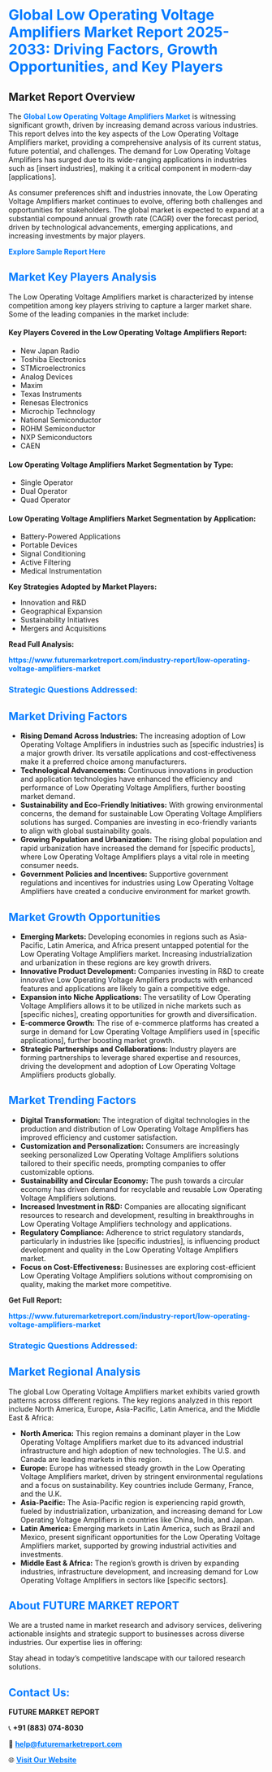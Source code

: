 <h1 style="color: #007BFF;">Global Low Operating Voltage Amplifiers Market Report 2025-2033: Driving Factors, Growth Opportunities, and Key Players</h1>

<section id="overview">
<h2>Market Report Overview</h2>
<p>The <a href="https://www.futuremarketreport.com/industry-report/low-operating-voltage-amplifiers-market" style="color: #007BFF; text-decoration: none;"><strong>Global Low Operating Voltage Amplifiers Market</strong></a> is witnessing significant growth, driven by increasing demand across various industries. This report delves into the key aspects of the Low Operating Voltage Amplifiers market, providing a comprehensive analysis of its current status, future potential, and challenges. The demand for Low Operating Voltage Amplifiers has surged due to its wide-ranging applications in industries such as [insert industries], making it a critical component in modern-day [applications].</p>
<p>As consumer preferences shift and industries innovate, the Low Operating Voltage Amplifiers market continues to evolve, offering both challenges and opportunities for stakeholders. The global market is expected to expand at a substantial compound annual growth rate (CAGR) over the forecast period, driven by technological advancements, emerging applications, and increasing investments by major players.</p>
</section>

<section id="overview">
<p><a href="https://www.futuremarketreport.com/request-sample/reportId=75391" style="color: #007BFF; text-decoration: none;"><strong>Explore Sample Report Here</strong></a></p>
</section>

<section id="key-players">
<h2 style="color: #007BFF;">Market Key Players Analysis</h2>
<p>The Low Operating Voltage Amplifiers market is characterized by intense competition among key players striving to capture a larger market share. Some of the leading companies in the market include:</p>
<h4>Key Players Covered in the Low Operating Voltage Amplifiers Report:</h4>
<ul><li>New Japan Radio</li><li>Toshiba Electronics</li><li>STMicroelectronics</li><li>Analog Devices</li><li>Maxim</li><li>Texas Instruments</li><li>Renesas Electronics</li><li>Microchip Technology</li><li>National Semiconductor</li><li>ROHM Semiconductor</li><li>NXP Semiconductors</li><li>CAEN</li></ul>
<h4>Low Operating Voltage Amplifiers Market Segmentation by Type:</h4>
<ul><li>Single Operator</li><li>Dual Operator</li><li>Quad Operator</li></ul>

<h4>Low Operating Voltage Amplifiers Market Segmentation by Application:</h4>
<ul><li>Battery-Powered Applications</li><li>Portable Devices</li><li>Signal Conditioning</li><li>Active Filtering</li><li>Medical Instrumentation</li></ul>
<p><strong>Key Strategies Adopted by Market Players:</strong></p>
<ul>
<li>Innovation and R&D</li>
<li>Geographical Expansion</li>
<li>Sustainability Initiatives</li>
<li>Mergers and Acquisitions</li>
</ul>
</section>

<section>
<p><strong>Read Full Analysis: </strong></p><a href="https://www.futuremarketreport.com/industry-report/low-operating-voltage-amplifiers-market" style="color: #007BFF; text-decoration: none;"><strong>https://www.futuremarketreport.com/industry-report/low-operating-voltage-amplifiers-market</strong></a>
<h3 style="color: #007BFF;">Strategic Questions Addressed:</h3>
</section>

<section id="driving-factors">
<h2 style="color: #007BFF;">Market Driving Factors</h2>
<ul>
<li><strong>Rising Demand Across Industries:</strong> The increasing adoption of Low Operating Voltage Amplifiers in industries such as [specific industries] is a major growth driver. Its versatile applications and cost-effectiveness make it a preferred choice among manufacturers.</li>
<li><strong>Technological Advancements:</strong> Continuous innovations in production and application technologies have enhanced the efficiency and performance of Low Operating Voltage Amplifiers, further boosting market demand.</li>
<li><strong>Sustainability and Eco-Friendly Initiatives:</strong> With growing environmental concerns, the demand for sustainable Low Operating Voltage Amplifiers solutions has surged. Companies are investing in eco-friendly variants to align with global sustainability goals.</li>
<li><strong>Growing Population and Urbanization:</strong> The rising global population and rapid urbanization have increased the demand for [specific products], where Low Operating Voltage Amplifiers plays a vital role in meeting consumer needs.</li>
<li><strong>Government Policies and Incentives:</strong> Supportive government regulations and incentives for industries using Low Operating Voltage Amplifiers have created a conducive environment for market growth.</li>
</ul>
</section>

<section id="growth-opportunities">
<h2 style="color: #007BFF;">Market Growth Opportunities</h2>
<ul>
<li><strong>Emerging Markets:</strong> Developing economies in regions such as Asia-Pacific, Latin America, and Africa present untapped potential for the Low Operating Voltage Amplifiers market. Increasing industrialization and urbanization in these regions are key growth drivers.</li>
<li><strong>Innovative Product Development:</strong> Companies investing in R&D to create innovative Low Operating Voltage Amplifiers products with enhanced features and applications are likely to gain a competitive edge.</li>
<li><strong>Expansion into Niche Applications:</strong> The versatility of Low Operating Voltage Amplifiers allows it to be utilized in niche markets such as [specific niches], creating opportunities for growth and diversification.</li>
<li><strong>E-commerce Growth:</strong> The rise of e-commerce platforms has created a surge in demand for Low Operating Voltage Amplifiers used in [specific applications], further boosting market growth.</li>
<li><strong>Strategic Partnerships and Collaborations:</strong> Industry players are forming partnerships to leverage shared expertise and resources, driving the development and adoption of Low Operating Voltage Amplifiers products globally.</li>
</ul>
</section>

<section id="trending-factors">
<h2 style="color: #007BFF;">Market Trending Factors</h2>
<ul>
<li><strong>Digital Transformation:</strong> The integration of digital technologies in the production and distribution of Low Operating Voltage Amplifiers has improved efficiency and customer satisfaction.</li>
<li><strong>Customization and Personalization:</strong> Consumers are increasingly seeking personalized Low Operating Voltage Amplifiers solutions tailored to their specific needs, prompting companies to offer customizable options.</li>
<li><strong>Sustainability and Circular Economy:</strong> The push towards a circular economy has driven demand for recyclable and reusable Low Operating Voltage Amplifiers solutions.</li>
<li><strong>Increased Investment in R&D:</strong> Companies are allocating significant resources to research and development, resulting in breakthroughs in Low Operating Voltage Amplifiers technology and applications.</li>
<li><strong>Regulatory Compliance:</strong> Adherence to strict regulatory standards, particularly in industries like [specific industries], is influencing product development and quality in the Low Operating Voltage Amplifiers market.</li>
<li><strong>Focus on Cost-Effectiveness:</strong> Businesses are exploring cost-efficient Low Operating Voltage Amplifiers solutions without compromising on quality, making the market more competitive.</li>
</ul>
</section>

<section>
<p><strong>Get Full Report: </strong></p><a href="https://www.futuremarketreport.com/industry-report/low-operating-voltage-amplifiers-market" style="color: #007BFF; text-decoration: none;"><strong>https://www.futuremarketreport.com/industry-report/low-operating-voltage-amplifiers-market</strong></a>
<h3 style="color: #007BFF;">Strategic Questions Addressed:</h3>
</section>


<section id="regional-analysis">
<h2 style="color: #007BFF;">Market Regional Analysis</h2>
<p>The global Low Operating Voltage Amplifiers market exhibits varied growth patterns across different regions. The key regions analyzed in this report include North America, Europe, Asia-Pacific, Latin America, and the Middle East & Africa:</p>
<ul>
<li><strong>North America:</strong> This region remains a dominant player in the Low Operating Voltage Amplifiers market due to its advanced industrial infrastructure and high adoption of new technologies. The U.S. and Canada are leading markets in this region.</li>
<li><strong>Europe:</strong> Europe has witnessed steady growth in the Low Operating Voltage Amplifiers market, driven by stringent environmental regulations and a focus on sustainability. Key countries include Germany, France, and the U.K.</li>
<li><strong>Asia-Pacific:</strong> The Asia-Pacific region is experiencing rapid growth, fueled by industrialization, urbanization, and increasing demand for Low Operating Voltage Amplifiers in countries like China, India, and Japan.</li>
<li><strong>Latin America:</strong> Emerging markets in Latin America, such as Brazil and Mexico, present significant opportunities for the Low Operating Voltage Amplifiers market, supported by growing industrial activities and investments.</li>
<li><strong>Middle East & Africa:</strong> The region’s growth is driven by expanding industries, infrastructure development, and increasing demand for Low Operating Voltage Amplifiers in sectors like [specific sectors].</li>
</ul>
</section>

<footer>
<h2 style="color: #007BFF;">About FUTURE MARKET REPORT</h2>
<p>We are a trusted name in market research and advisory services, delivering actionable insights and strategic support to businesses across diverse industries. Our expertise lies in offering:</p>

<p>Stay ahead in today’s competitive landscape with our tailored research solutions.</p>

<h2 style="color: #007BFF;">Contact Us:</h2>
<p><strong>FUTURE MARKET REPORT</strong></p>
<p>📞 <strong>+91 (883) 074-8030</strong></p>
<p>📧 <strong><a href="mailto:help@futuremarketreport.com" style="color: #007BFF;">help@futuremarketreport.com</a></strong></p>
<p>🌐 <strong><a href="https://www.futuremarketreport.com/" style="color: #007BFF;">Visit Our Website</a></strong></p>
</footer>